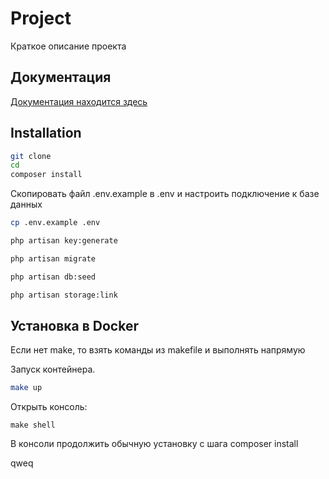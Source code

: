 # Project

Краткое описание проекта

## Документация

[Документация находится здесь](documentation)

## Installation

```bash
git clone
cd
composer install
```

Скопировать файл .env.example в .env и настроить подключение к базе данных

```bash
cp .env.example .env
```

```bash
php artisan key:generate
```

```bash
php artisan migrate
```

```bash
php artisan db:seed
```

```bash
php artisan storage:link
```

## Установка в Docker

Если нет make, то взять команды из makefile и выполнять напрямую

Запуск контейнера.

```bash
make up
```

Открыть консоль:

```
make shell
```

В консоли продолжить обычную установку с шага composer install

qweq

